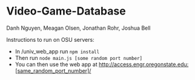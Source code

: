 # Video-Game-Database

Danh Nguyen, Meagan Olsen, Jonathan Rohr, Joshua Bell

Instructions to run on OSU servers:
- In /univ_web_app run `npm install`
- Then run `node main.js [some random port number]`
- You can then use the web app at http://access.engr.oregonstate.edu:[same_random_port_number]/
